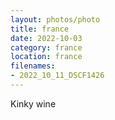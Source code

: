 ```yaml
---
layout: photos/photo
title: france
date: 2022-10-03
category: france
location: france
filenames: 
- 2022_10_11_DSCF1426
---
```

Kinky wine
